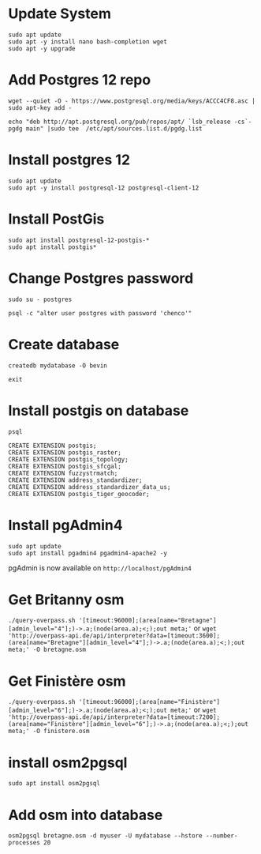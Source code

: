 # Update System

```
sudo apt update
sudo apt -y install nano bash-completion wget
sudo apt -y upgrade
```

# Add Postgres 12 repo

```
wget --quiet -O - https://www.postgresql.org/media/keys/ACCC4CF8.asc | sudo apt-key add -

echo "deb http://apt.postgresql.org/pub/repos/apt/ `lsb_release -cs`-pgdg main" |sudo tee  /etc/apt/sources.list.d/pgdg.list
```

# Install postgres 12

```
sudo apt update
sudo apt -y install postgresql-12 postgresql-client-12
```

# Install PostGis

```
sudo apt install postgresql-12-postgis-*
sudo apt install postgis*
```

# Change Postgres password

```sudo su - postgres```

```psql -c "alter user postgres with password 'chenco'"```

# Create database

```createdb mydatabase -O bevin```

```exit```

# Install postgis on database

```psql```

```
CREATE EXTENSION postgis; 
CREATE EXTENSION postgis_raster;
CREATE EXTENSION postgis_topology;
CREATE EXTENSION postgis_sfcgal;
CREATE EXTENSION fuzzystrmatch;
CREATE EXTENSION address_standardizer;
CREATE EXTENSION address_standardizer_data_us;
CREATE EXTENSION postgis_tiger_geocoder;
```

# Install pgAdmin4

```
sudo apt update
sudo apt install pgadmin4 pgadmin4-apache2 -y
```

pgAdmin is now available on ```http://localhost/pgAdmin4```

# Get Britanny osm
```./query-overpass.sh '[timeout:96000];(area[name="Bretagne"][admin_level="4"];)->.a;(node(area.a);<;);out meta;'```
or
```wget 'http://overpass-api.de/api/interpreter?data=[timeout:3600];(area[name="Bretagne"][admin_level="4"];)->.a;(node(area.a);<;);out meta;' -O bretagne.osm```

# Get Finistère osm
```./query-overpass.sh '[timeout:96000];(area[name="Finistère"][admin_level="6"];)->.a;(node(area.a);<;);out meta;'```
or
```wget 'http://overpass-api.de/api/interpreter?data=[timeout:7200];(area[name="Finistère"][admin_level="6"];)->.a;(node(area.a);<;);out meta;' -O finistere.osm```

# install osm2pgsql

```sudo apt install osm2pgsql```

# Add osm into database

```osm2pgsql bretagne.osm -d myuser -U mydatabase --hstore --number-processes 20```
